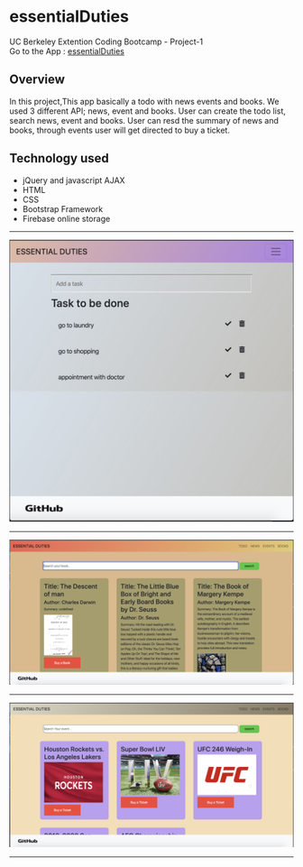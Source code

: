 <h1> essentialDuties </h1>
UC Berkeley Extention Coding Bootcamp - Project-1
<br>
Go to the App : <a href="https://pracharya2601.github.io/unit-4-game/" target="_/blank"> essentialDuties </a>

<h2>Overview</h2>
In this project,This app basically a todo with news events and books. We used 3 different API; news, event and books. User can create the todo list, search news, event and books. User can resd the summary of news and books, through events user will get directed to buy a ticket. 

<h2>Technology used</h2>
<ul>
    <li>jQuery and javascript AJAX</li>
    <li>HTML</li>
    <li>CSS</li>
    <li>Bootstrap Framework</li>
    <li>Firebase online storage</li>
</ul>
<hr>
<img src="assets/images/todo.png" target="_/blank">
<hr>
<img src="assets/images/books.png" target="_/blank">
<hr>
<img src="assets/images/events.png" target="_/blank">
<hr>
